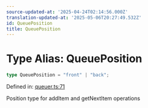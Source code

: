 ```yaml
---
source-updated-at: '2025-04-24T02:14:56.000Z'
translation-updated-at: '2025-05-06T20:27:49.532Z'
id: QueuePosition
title: QueuePosition
---
```


<!-- DO NOT EDIT: this page is autogenerated from the type comments -->

# Type Alias: QueuePosition

```ts
type QueuePosition = "front" | "back";
```

Defined in: [queuer.ts:71](https://github.com/TanStack/pacer/blob/main/packages/pacer/src/queuer.ts#L71)

Position type for addItem and getNextItem operations
